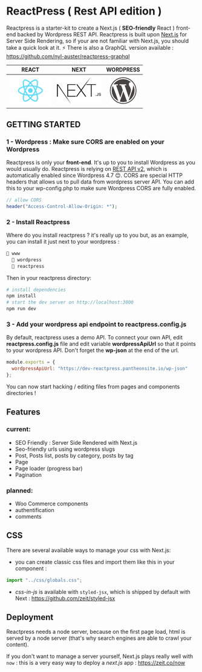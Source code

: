 # ReactPress ( Rest API edition )

Reactpress is a starter-kit to create a Next.js ( **SEO-friendly** React ) front-end backed by Wordpress REST API. Reactpress is built upon [Next.js](https://github.com/zeit/next.js/) for Server Side Rendering, so if your are not familiar with Next.js, you should take a quick look at it. ⚡ There is also a GraphQL version available : https://github.com/nyl-auster/reactpress-graphql 

<center>

| REACT | NEXT | WORDPRESS |
|:---:|:---:|:---:|
|<img height="80" src="./images/react.svg" /> |  <img height="70" src="./images/next.png" /> | <img height="70" src="./images/wordpress.svg" />

</center>



## GETTING STARTED

### 1 - Wordpress : Make sure CORS are enabled on your Wordpress

Reactpress is only your **front-end**. It's up to you to install Wordpress as you would usually do. Reactpress is relying on [REST API v2](http://v2.wp-api.org), which is automatically enabled since Wordpress 4.7 😊. CORS are special HTTP headers that allows us to pull data from wordpress server API. You can add this to your wp-config.php to make sure Wordpress CORS are fully enabled.

```php
// allow CORS
header("Access-Control-Allow-Origin: *");
```

### 2 - Install Reactpress

Where do you install reactpress ? it's really up to you but, as an example, you can install it just next to your wordpress :

```js
📁 www
  📁 wordpress
  📁 reactpress
```

Then in your reactpress directory:
```sh
# install dependencies
npm install
# start the dev server on http://localhost:3000
npm run dev
```

### 3 - Add your wordpress api endpoint to reactpress.config.js

By default, reactpress uses a demo API. To connect your own API, edit **reactpress.config.js** file and edit variable **wordpressApiUrl** so that it points to your wordpress API. Don't forget the **wp-json** at the end of the url.

```js
module.exports = {
  wordpressApiUrl: "https://dev-reactpress.pantheonsite.io/wp-json"
};
```

You can now start hacking / editing files from pages and components directories !

## Features

### current:

- SEO Friendly : Server Side Rendered with Next.js
- Seo-friendly urls using wordpress slugs
- Post, Posts list, posts by category, posts by tag
- Page
- Page loader (progress bar)
- Pagination

### planned:

- Woo Commerce components
- authentification
- comments

## CSS

There are several available ways to manage your css with Next.js:

- you can create classic css files and import them like this in your component :

```js
import "../css/globals.css";
```

- *css-in-js* is available with `styled-jsx`, which is shipped by default with Next : https://github.com/zeit/styled-jsx

## Deployment

Reactpress needs a node server, because on the first page load, html is served by a node server (that's why search engines are able to crawl your content). 

If you don't want to manage a server yourself, Next.js plays really well with `now` : this is a very easy way to deploy a *next.js* app : https://zeit.co/now
